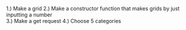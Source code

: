1.) Make a grid
2.) Make a constructor function that makes grids by just inputting a number\
3.) Make a get request
4.) Choose 5 categories